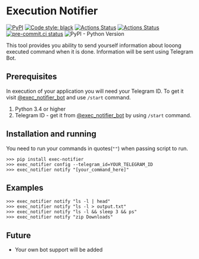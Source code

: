 # Execution Notifier
[![PyPI](https://img.shields.io/pypi/v/exec-notifier)](https://pypi.org/project/exec-notifier/)
[![Code style: black](https://img.shields.io/badge/code%20style-black-000000.svg)](https://github.com/psf/black)
[![Actions Status](https://github.com/tikerlade/exec-notifier/workflows/Deploy%20Bot/badge.svg)](https://github.com/tikerlade/exec-notifier/actions/)
[![Actions Status](https://github.com/tikerlade/exec-notifier/workflows/Release%20to%20PyPI/badge.svg)](https://github.com/tikerlade/exec-notifier/actions/)
[![pre-commit.ci status](https://results.pre-commit.ci/badge/github/tikerlade/exec-notifier/master.svg)](https://results.pre-commit.ci/latest/github/tikerlade/exec-notifier/master)
![PyPI - Python Version](https://img.shields.io/pypi/pyversions/exec-notifier)

This tool provides you ability to send yourself information about looong executed command when it is done. Information will be sent using Telegram Bot.

## Prerequisites
In execution of your application you will need your Telegram ID. To get it visit [@exec_notifier_bot](https://telegram.me/exec_notifier_bot) and use `/start` command.

1. Python 3.4 or higher
2. Telegram ID - get it from [@exec_notifier_bot](https://telegram.me/exec_notifier_bot) by using `/start` command.

## Installation and running
You need to run your commands in quotes(`""`) when passing script to run.

```shell
>>> pip install exec-notifier
>>> exec_notifier config --telegram_id=YOUR_TELEGRAM_ID
>>> exec_notifier notify "[your_command_here]"
```

## Examples

```shell
>>> exec_notifier notify "ls -l | head"
>>> exec_notifier notify "ls -l > output.txt"
>>> exec_notifier notify "ls -l && sleep 3 && ps"
>>> exec_notifier notify "zip Downloads"
```

## Future
* Your own bot support will be added
